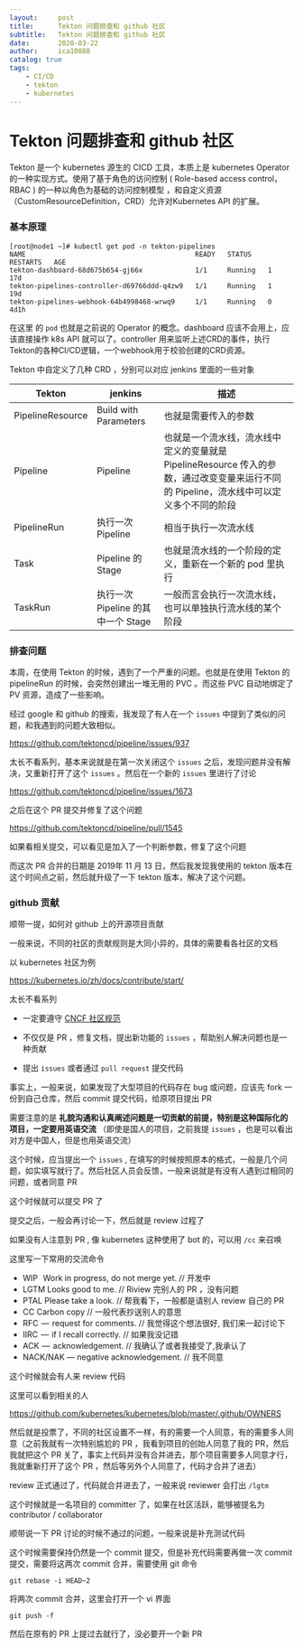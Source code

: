 ```yaml
---
layout:     post
title:      Tekton 问题排查和 github 社区
subtitle:   Tekton 问题排查和 github 社区
date:       2020-03-22
author:     ica10888
catalog: true
tags:
    - CI/CD
    - tekton
    - kubernetes
---
```


# Tekton 问题排查和 github 社区

Tekton 是一个 kubernetes 源生的 CICD 工具，本质上是 kubernetes Operator  的一种实现方式。使用了基于角色的访问控制 ( Role-based access control，RBAC ) 的一种以角色为基础的访问控制模型 ，和自定义资源（CustomResourceDefinition，CRD）允许对Kubernetes API 的扩展。

### 基本原理

``` shell
[root@node1 ~]# kubectl get pod -n tekton-pipelines
NAME                                          READY   STATUS    RESTARTS   AGE
tekton-dashboard-68d675b654-gj66x             1/1     Running   1          17d
tekton-pipelines-controller-d69766ddd-q4zw9   1/1     Running   1          19d
tekton-pipelines-webhook-64b4998468-wrwq9     1/1     Running   0          4d1h
```

在这里 的 `pod` 也就是之前说的 Operator  的概念。dashboard 应该不会用上，应该直接操作 k8s API 就可以了。controller  用来监听上述CRD的事件，执行Tekton的各种CI/CD逻辑，一个webhook用于校验创建的CRD资源。 

Tekton 中自定义了几种 CRD ，分别可以对应 jenkins 里面的一些对象

| Tekton           | jenkins                           | 描述                                                         |
| ---------------- | --------------------------------- | ------------------------------------------------------------ |
| PipelineResource | Build with Parameters             | 也就是需要传入的参数                                         |
| Pipeline         | Pipeline                          | 也就是一个流水线，流水线中定义的变量就是PipelineResource 传入的参数，通过改变变量来运行不同的 Pipeline，流水线中可以定义多个不同的阶段 |
| PipelineRun      | 执行一次Pipeline                  | 相当于执行一次流水线                                         |
| Task             | Pipeline 的 Stage                 | 也就是流水线的一个阶段的定义，重新在一个新的 pod 里执行      |
| TaskRun          | 执行一次Pipeline 的其中一个 Stage | 一般而言会执行一次流水线，也可以单独执行流水线的某个阶段     |

### 排查问题

本周，在使用 Tekton 的时候，遇到了一个严重的问题。也就是在使用 Tekton 的 pipelineRun 的时候，会突然创建出一堆无用的 PVC 。而这些 PVC 自动地绑定了 PV 资源，造成了一些影响。

经过 google 和 github 的搜索，我发现了有人在一个 `issues` 中提到了类似的问题，和我遇到的问题大致相似。

https://github.com/tektoncd/pipeline/issues/937

太长不看系列，基本来说就是在第一次关闭这个 `issues` 之后，发现问题并没有解决，又重新打开了这个  `issues`  。然后在一个新的 `issues` 里进行了讨论

https://github.com/tektoncd/pipeline/issues/1673

之后在这个 PR 提交并修复了这个问题

https://github.com/tektoncd/pipeline/pull/1545

如果看相关提交，可以看见是加入了一个判断参数，修复了这个问题

而这次 PR 合并的日期是 2019年 11 月 13 日，然后我发现我使用的 tekton 版本在这个时间点之前，然后就升级了一下 tekton 版本，解决了这个问题。

### github 贡献

顺带一提，如何对 github 上的开源项目贡献

一般来说，不同的社区的贡献规则是大同小异的，具体的需要看各社区的文档

以 kubernetes 社区为例

https://kubernetes.io/zh/docs/contribute/start/

太长不看系列

- 一定要遵守 [CNCF 社区规范](https://github.com/cncf/foundation/blob/master/code-of-conduct.md)

- 不仅仅是 PR ，修复文档，提出新功能的 `issues` ，帮助别人解决问题也是一种贡献
- 提出 `issues` 或者通过 `pull request` 提交代码

事实上，一般来说，如果发现了大型项目的代码存在 bug 或问题，应该先 fork 一份到自己仓库，然后 commit 提交代码，给原项目提出 PR

需要注意的是 **礼貌沟通和认真阐述问题是一切贡献的前提，特别是这种国际化的项目，一定要用英语交流**  （即使是国人的项目，之前我提 `issues` ，也是可以看出对方是中国人，但是也用英语交流）

这个时候，应当提出一个 `issues` , 在填写的时候按照原本的格式，一般是几个问题，如实填写就行了。然后社区人员会反馈，一般来说就是有没有人遇到过相同的问题，或者同意 PR

这个时候就可以提交 PR 了

提交之后，一般会再讨论一下，然后就是 review 过程了

如果没有人注意到 PR , 像 kubernetes 这种使用了 bot 的，可以用 `/cc` 来召唤

这里写一下常用的交流命令

- WIP   Work in progress, do not merge yet. // 开发中
- LGTM Looks good to me. // Riview 完别人的 PR ，没有问题
- PTAL Please take a look. // 帮我看下，一般都是请别人 review 自己的 PR
- CC Carbon copy // 一般代表抄送别人的意思
- RFC  —  request for comments. // 我觉得这个想法很好, 我们来一起讨论下
- IIRC  —  if I recall correctly. // 如果我没记错
- ACK  —  acknowledgement. // 我确认了或者我接受了,我承认了
- NACK/NAK — negative acknowledgement. // 我不同意

这个时候就会有人来 review 代码

这里可以看到相关的人

https://github.com/kubernetes/kubernetes/blob/master/.github/OWNERS

然后就是投票了，不同的社区设置不一样，有的需要一个人同意，有的需要多人同意（之前我就有一次特别尴尬的 PR ，我看到项目的创始人同意了我的 PR，然后我就把这个 PR 关了，事实上代码并没有合并进去，那个项目需要多人同意才行，我就重新打开了这个 PR ，然后等另外个人同意了，代码才合并了进去）

review 正式通过了，代码就合并进去了，一般来说 reviewer 会打出 `/lgtm`

这个时候就是一名项目的 committer 了，如果在社区活跃，能够被提名为 contributor / collaborator

顺带说一下 PR 讨论的时候不通过的问题，一般来说是补充测试代码

这个时候需要保持仍然是一个 commit 提交，但是补充代码需要再做一次 commit 提交，需要将这两次 commit 合并，需要使用 git 命令

``` shell
git rebase -i HEAD~2
```

将两次 commit 合并，这里会打开一个 vi 界面

``` shell
git push -f
```

然后在原有的 PR 上提过去就行了，没必要开一个新 PR
